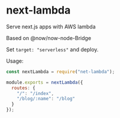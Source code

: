 # next-lambda
Serve next.js apps with AWS lambda

Based on @now/now-node-Bridge

Set `target: "serverless"` and deploy.

Usage:

```js
const nextLambda = require("net-lambda");

module.exports = nextLambda({
  routes: {
    "/": "/index",
    "/blog/:name": "/blog"
  }
});
```

